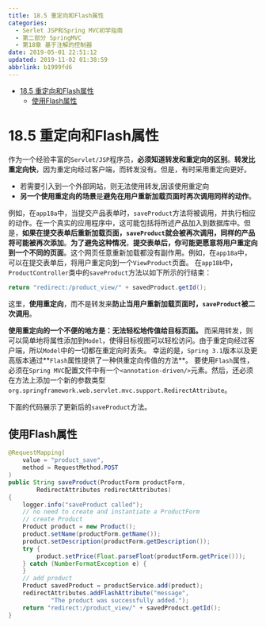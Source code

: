 ```yaml
---
title: 18.5 重定向和Flash属性
categories: 
  - Serlet JSP和Spring MVC初学指南
  - 第二部分 SpringMVC
  - 第18章 基于注解的控制器
date: 2019-05-01 22:51:12
updated: 2019-11-02 01:38:59
abbrlink: b1999fd6
---
```

- [18.5 重定向和Flash属性](/ReadingNotes/b1999fd6/#18-5-重定向和Flash属性)
    - [使用Flash属性](/ReadingNotes/b1999fd6/#使用Flash属性)

<!--more-->
<script src="https://cdn.bootcss.com/jquery/3.4.0/jquery.slim.min.js"></script>
<script>$(document).ready(function () {$(".post-body > ul:nth-child(1)").hide();});</script>

<!--end-->
# 18.5 重定向和Flash属性 #
作为一个经验丰富的`Servlet/JSP`程序员，**必须知道转发和重定向的区别**。**转发比重定向快**，因为重定向经过客户端，而转发没有。但是，有时采用重定向更好。
- 若需要引入到一个外部网站，则无法使用转发,因该使用重定向
- **另一个使用重定向的场景**是**避免在用户重新加载页面时再次调用同样的动作**。

例如，在`app18a`中，当提交产品表单时，`saveProduct`方法将被调用，并执行相应的动作。在一个真实的应用程序中，这可能包括将所述产品加入到数据库中。但是，**如果在提交表单后重新加载页面，`saveProduct`就会被再次调用，同样的产品将可能被再次添加**。**为了避免这种情况**，**提交表单后，你可能更愿意将用户重定向到一个不同的页面**。这个网页任意重新加载都没有副作用。例如，在`app18a`中，可以在提交表单后，将用户重定向到一个`ViewProduct`页面。
在`app18b`中，`ProductController`类中的`saveProduct`方法以如下所示的行结束：
```java
return "redirect:/product_view/" + savedProduct.getId();
```
这里，**使用重定向**，而不是转发来**防止当用户重新加载页面时，`saveProduct`被二次调用**。

**使用重定向的一个不便的地方是：无法轻松地传值给目标页面。**
而采用转发，则可以简单地将属性添加到`Model`，使得目标视图可以轻松访问。由于重定向经过客户端，所以`Model`中的一切都在重定向时丢失。
幸运的是，`Spring 3.1`版本以及更高版本通过**`Flash`属性提供了一种供重定向传值的方法**。
要使用`Flash`属性，必须在`Spring MVC`配置文件中有一个`<annotation-driven/>`元素。然后，还必须在方法上添加一个新的参数类型
`org.springframework.web.servlet.mvc.support.RedirectAttribute`。

下面的代码展示了更新后的`saveProduct`方法。
## 使用Flash属性 ##
```java
@RequestMapping(
    value = "product_save", 
    method = RequestMethod.POST
)
public String saveProduct(ProductForm productForm,
        RedirectAttributes redirectAttributes) 
{
    logger.info("saveProduct called");
    // no need to create and instantiate a ProductForm
    // create Product
    Product product = new Product();
    product.setName(productForm.getName());
    product.setDescription(productForm.getDescription());
    try {
        product.setPrice(Float.parseFloat(productForm.getPrice()));
    } catch (NumberFormatException e) {
    }
    // add product
    Product savedProduct = productService.add(product);
    redirectAttributes.addFlashAttribute("message",
            "The product was successfully added.");
    return "redirect:/product_view/" + savedProduct.getId();
}
```

